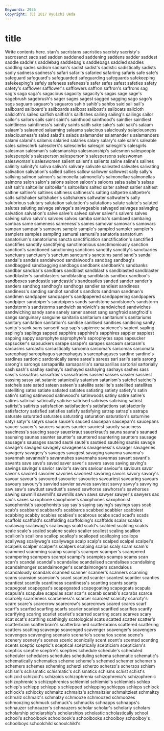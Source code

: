 ```yaml
---
Keywords: 2936 
Copyright: (C) 2017 Ryuichi Ueda
---
```


# title

Write contents here.
stan's sacristans sacristies sacristy sacristy's sacrosanct
sacs sad sadden saddened saddening saddens sadder saddest saddle saddle's
saddlebag saddlebag's saddlebags saddled saddles saddling sades sadism sadism's sadist
sadist's sadistic sadistically sadists sadly sadness sadness's safari safari's safaried
safariing safaris safe safe's safeguard safeguard's safeguarded safeguarding safeguards safekeeping
safekeeping's safely safeness safeness's safer safes safest safeties safety safety's
safflower safflower's safflowers saffron saffron's saffrons sag sag's saga saga's
sagacious sagacity sagacity's sagas sage sage's sagebrush sagebrush's sager sages
sagest sagged sagging sago sago's sags saguaro saguaro's saguaros sahib
sahib's sahibs said sail sail's sailboard sailboard's sailboards sailboat sailboat's
sailboats sailcloth sailcloth's sailed sailfish sailfish's sailfishes sailing sailing's sailings
sailor sailor's sailors sails saint saint's sainthood sainthood's saintlier saintliest
saintliness saintliness's saintly saints saith sake sake's saki saki's salaam
salaam's salaamed salaaming salaams salacious salaciously salaciousness salaciousness's salad salad's
salads salamander salamander's salamanders salami salami's salamis salaried salaries salary
salary's sale sale's saleable sales salesclerk salesclerk's salesclerks salesgirl salesgirl's
salesgirls salesman salesman's salesmanship salesmanship's salesmen salespeople salespeople's salesperson salesperson's
salespersons saleswoman saleswoman's saleswomen salient salient's salients saline saline's salines
salinity salinity's saliva saliva's salivary salivate salivated salivates salivating salivation
salivation's sallied sallies sallow sallower sallowest sally sally's sallying salmon
salmon's salmonella salmonella's salmonellae salmonellas salmons salon salon's salons saloon
saloon's saloons salsa salsa's salsas salt salt's saltcellar saltcellar's saltcellars
salted salter saltest saltier saltiest saltine saltine's saltines saltiness saltiness's
salting saltpetre saltpetre's salts saltshaker saltshaker's saltshakers saltwater saltwater's salty
salubrious salutary salutation salutation's salutations salute salute's saluted salutes saluting
salvage salvage's salvageable salvaged salvages salvaging salvation salvation's salve salve's
salved salver salver's salvers salves salving salvo salvo's salvoes salvos
samba samba's sambaed sambaing sambas same sameness sameness's sames samovar
samovar's samovars sampan sampan's sampans sample sample's sampled sampler sampler's
samplers samples sampling samurai samurai's sanatoria sanatorium sanatorium's sanatoriums sancta
sanctification sanctification's sanctified sanctifies sanctify sanctifying sanctimonious sanctimoniously sanction sanction's
sanctioned sanctioning sanctions sanctity sanctity's sanctuaries sanctuary sanctuary's sanctum sanctum's
sanctums sand sand's sandal sandal's sandals sandalwood sandalwood's sandbag sandbag's
sandbagged sandbagging sandbags sandbank sandbank's sandbanks sandbar sandbar's sandbars sandblast
sandblast's sandblasted sandblaster sandblaster's sandblasters sandblasting sandblasts sandbox sandbox's sandboxes
sandcastle sandcastle's sandcastles sanded sander sander's sanders sandhog sandhog's sandhogs
sandier sandiest sandiness sandiness's sanding sandlot sandlot's sandlots sandman sandman's
sandmen sandpaper sandpaper's sandpapered sandpapering sandpapers sandpiper sandpiper's sandpipers sands
sandstone sandstone's sandstorm sandstorm's sandstorms sandwich sandwich's sandwiched sandwiches sandwiching
sandy sane sanely saner sanest sang sangfroid sangfroid's sangs sanguinary
sanguine sanitaria sanitarium sanitarium's sanitariums sanitary sanitation sanitation's sanitise sanitised
sanitises sanitising sanity sanity's sank sans sanserif sap sap's sapience
sapience's sapient sapling sapling's saplings sapped sapphire sapphire's sapphires sappier
sappiest sapping sappy saprophyte saprophyte's saprophytes saps sapsucker sapsucker's sapsuckers
sarape sarape's sarapes sarcasm sarcasm's sarcasms sarcastic sarcastically sarcoma sarcoma's
sarcomas sarcomata sarcophagi sarcophagus sarcophagus's sarcophaguses sardine sardine's sardines sardonic
sardonically saree saree's sarees sari sari's saris sarong sarong's sarongs
sarsaparilla sarsaparilla's sarsaparillas sartorial sartorially sash sash's sashay sashay's sashayed
sashaying sashays sashes sass sass's sassafras sassafras's sassafrases sassed sasses
sassier sassiest sassing sassy sat satanic satanically satanism satanism's satchel
satchel's satchels sate sated sateen sateen's satellite satellite's satellited satellites
satelliting sates satiate satiated satiates satiating satiety satiety's satin satin's
sating satinwood satinwood's satinwoods satiny satire satire's satires satirical satirically
satirise satirised satirises satirising satirist satirist's satirists satisfaction satisfaction's satisfactions
satisfactorily satisfactory satisfied satisfies satisfy satisfying satrap satrap's satraps saturate
saturated saturates saturating saturation saturation's saturnine satyr satyr's satyrs sauce
sauce's sauced saucepan saucepan's saucepans saucer saucer's saucers sauces saucier
sauciest saucily sauciness sauciness's saucing saucy sauerkraut sauerkraut's sauna sauna's
saunaed saunaing saunas saunter saunter's sauntered sauntering saunters sausage sausage's
sausages sauted sauté sauté's sautéed sautéing sautés savage savage's savaged
savagely savageness savageness's savager savageries savagery savagery's savages savagest savaging
savanna savanna's savannah savannah's savannahes savannahs savannas savant savant's savants
save save's saved saver saver's savers saves saving saving's savings
savings's savior savior's saviors saviour saviour's saviours savor savor's savored
savorier savories savoriest savoring savors savory savory's savour savour's savoured
savourier savouries savouriest savouring savours savoury savoury's savvied savvier savvies
savviest savvy savvy's savvying saw saw's sawdust sawdust's sawed sawhorse
sawhorse's sawhorses sawing sawmill sawmill's sawmills sawn saws sawyer sawyer's
sawyers sax sax's saxes saxophone saxophone's saxophones saxophonist saxophonist's saxophonists
say say's saying saying's sayings says scab scab's scabbard scabbard's
scabbards scabbed scabbier scabbiest scabbing scabby scabies scabies's scabrous scabs
scad scad's scads scaffold scaffold's scaffolding scaffolding's scaffolds scalar scalars
scalawag scalawag's scalawags scald scald's scalded scalding scalds scale scale's
scaled scalene scales scalier scaliest scaling scallion scallion's scallions scallop
scallop's scalloped scalloping scallops scallywag scallywag's scallywags scalp scalp's scalped
scalpel scalpel's scalpels scalper scalper's scalpers scalping scalps scaly scam
scam's scammed scamming scamp scamp's scamper scamper's scampered scampering scampers
scampi scampi's scampies scamps scams scan scan's scandal scandal's scandalise
scandalised scandalises scandalising scandalmonger scandalmonger's scandalmongers scandalous scandalously scandals scanned
scanner scanner's scanners scanning scans scansion scansion's scant scanted scanter
scantest scantier scanties scantiest scantily scantiness scantiness's scanting scants scanty
scapegoat scapegoat's scapegoated scapegoating scapegoats scapula scapula's scapulae scapulas scar
scar's scarab scarab's scarabs scarce scarcely scarceness scarceness's scarcer scarcest
scarcity scarcity's scare scare's scarecrow scarecrow's scarecrows scared scares scarf
scarf's scarfed scarfing scarfs scarier scariest scarified scarifies scarify scarifying
scaring scarlet scarlet's scarred scarring scars scarves scary scat scat's
scathing scathingly scatological scats scatted scatter scatter's scatterbrain scatterbrain's scatterbrained
scatterbrains scattered scattering scatters scatting scavenge scavenged scavenger scavenger's scavengers
scavenges scavenging scenario scenario's scenarios scene scene's scenery scenery's scenes
scenic scenically scent scent's scented scenting scents sceptic sceptic's sceptical
sceptically scepticism scepticism's sceptics sceptre sceptre's sceptres schedule schedule's scheduled
scheduler schedulers schedules scheduling schema schematic schematic's schematically schematics scheme
scheme's schemed schemer schemer's schemers schemes scheming scherzi scherzo scherzo's
scherzos schism schism's schismatic schismatic's schismatics schisms schist schist's schizoid
schizoid's schizoids schizophrenia schizophrenia's schizophrenic schizophrenic's schizophrenics schlemiel schlemiel's schlemiels
schlep schlep's schlepp schlepp's schlepped schlepping schlepps schleps schlock schlock's
schlocky schmaltz schmaltz's schmaltzier schmaltziest schmaltzy schmalz schmalz's schmalzy schmooze
schmoozed schmoozes schmoozing schmuck schmuck's schmucks schnapps schnapps's schnauzer schnauzer's
schnauzers scholar scholar's scholarly scholars scholarship scholarship's scholarships scholastic scholastically
school school's schoolbook schoolbook's schoolbooks schoolboy schoolboy's schoolboys schoolchild schoolchild's
